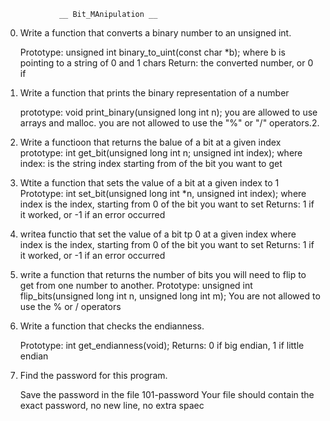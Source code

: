				__ Bit_MAnipulation __


0. Write a function that converts a binary number to an unsigned int.

	Prototype: unsigned int binary_to_uint(const char *b);
	where b is pointing to a string of 0 and 1 chars
	Return: the converted number, or 0 if

1. Write a function that prints the binary representation of a number
	
	prototype: void print_binary(unsigned long int n);
	you are allowed to use arrays and malloc.
	you are not allowed to use the "%" or "/" operators.2.

2. Write a functioon that returns the balue of a bit at a given index
	prototype: int get_bit(unsigned long int n; unsigned int index);
	where index: is the string index starting from of the bit you want
	to get

3. Wtite a function that sets the value of a bit at a given index to 1
	Prototype: int set_bit(unsigned long int *n, unsigned int index);
	where index is the index, starting from 0 of the bit you want to set
	Returns: 1 if it worked, or -1 if an error occurred

4. writea functio that set the value of a bit tp 0 at a given index
	where index is the index, starting from 0 of the bit you want to set
	Returns: 1 if it worked, or -1 if an error occurred

5. write a function that returns the number of bits you will need to flip to get from one number to another.
	Prototype: unsigned int flip_bits(unsigned long int n, unsigned long 		int m);
	You are not allowed to use the % or / operators

6. Write a function that checks the endianness.

	Prototype: int get_endianness(void);
	Returns: 0 if big endian, 1 if little endian

7. Find the password for this program.

	Save the password in the file 101-password
	Your file should contain the exact password, no new line, no extra 
	spaec
